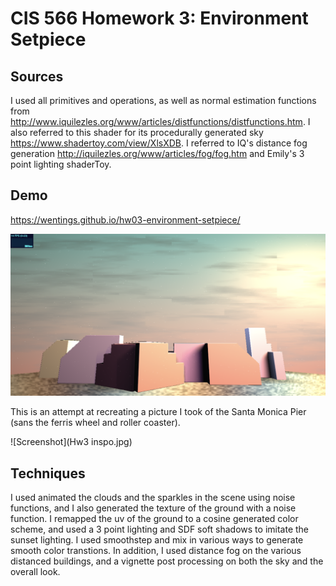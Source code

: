# CIS 566 Homework 3: Environment Setpiece

## Sources

I used all primitives and operations, as well as normal estimation functions from http://www.iquilezles.org/www/articles/distfunctions/distfunctions.htm. I also referred to this shader for its procedurally generated sky https://www.shadertoy.com/view/XlsXDB. I referred to IQ's distance fog generation http://iquilezles.org/www/articles/fog/fog.htm and Emily's 3 point lighting shaderToy.

## Demo

https://wentings.github.io/hw03-environment-setpiece/


![Screenshot](final_scene.png)

This is an attempt at recreating a picture I took of the Santa Monica Pier (sans the ferris wheel and roller coaster).

![Screenshot](Hw3 inspo.jpg)

## Techniques
I used animated the clouds and the sparkles in the scene using noise functions, and I also generated the texture of the ground with a noise function. I remapped the uv of the ground to a cosine generated color scheme, and used a 3 point lighting and SDF soft shadows to imitate the sunset lighting. I used smoothstep and mix in various ways to generate smooth color transtions. In addition, I used distance fog on the various distanced buildings, and a vignette post processing on both the sky and the overall look. 

